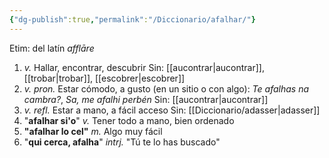 ```yaml
---
{"dg-publish":true,"permalink":"/Diccionario/afalhar/"}
---
```


Etim: del latín *afflāre*
1. *v.* Hallar, encontrar, descubrir
    Sin: [[aucontrar\|aucontrar]], [[trobar\|trobar]], [[escobrer\|escobrer]]
2. *v. pron.* Estar cómodo, a gusto (en un sitio o con algo): *Te afalhas na cambra?*, *Sa, me afalhi perbén*
    Sin: [[aucontrar\|aucontrar]]
3. *v. refl.* Estar a mano, a fácil acceso
    Sin: [[Diccionario/adasser\|adasser]]
4. "**afalhar si'o**" *v.* Tener todo a mano, bien ordenado
5. **"afalhar lo cel"** *m.* Algo muy fácil
6. "**qui cerca, afalha**" *intrj.* "Tú te lo has buscado"